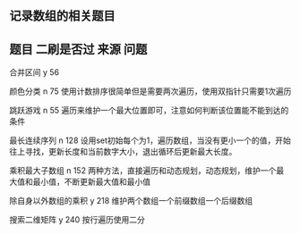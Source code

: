 ## 记录数组的相关题目

## 题目               二刷是否过      来源   问题     
   合并区间             y              56   
   
   颜色分类             n              75      使用计数排序很简单但是需要两次遍历，使用双指针只需要1次遍历
   
   跳跃游戏             n              55      遍历来维护一个最大位置即可，注意如何判断该位置能不能到达的条件
        
   最长连续序列         n              128     设用set初始每个为1，遍历数组，当没有更小一个的值，开始往上寻找，更新长度和当前数字大小，退出循环后更新最大长度。

   乘积最大子数组      n                152     两种方法，直接遍历和动态规划，动态规划，维护一个最大值和最小值，不断更新最大值和最小值

   除自身以外数组的乘积      y          218      维护两个数组一个前缀数组一个后缀数组

   搜索二维矩阵           y               240         按行遍历使用二分
